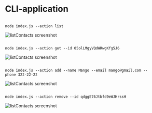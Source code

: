 # CLI-application

```

node index.js --action list

```

<img align="left" alt="listContacts screenshot" src="https://i.ibb.co/C7DTLsC/action-list.png" />

&nbsp;
&nbsp;

```

node index.js --action get --id 05olLMgyVQdWRwgKfg5J6

```

<img align="left" alt="listContacts screenshot" src="https://i.ibb.co/g90xkcB/get-05ol-LMgy-VQd-WRwg-Kfg5-J6.png" />

&nbsp;
&nbsp;

```

node index.js --action add --name Mango --email mango@gmail.com --phone 322-22-22

```

<img align="left" alt="listContacts screenshot" src="https://i.ibb.co/48Fd8Jn/new-contact-mango.png" />

&nbsp;
&nbsp;

```

node index.js --action remove --id qdggE76Jtbfd9eWJHrssH

```

<img align="left" alt="listContacts screenshot" src="https://i.ibb.co/KDQ4xmy/remove-qdgg-E76-Jtbfd9e-WJHrss-H.png" />

&nbsp;
&nbsp;






